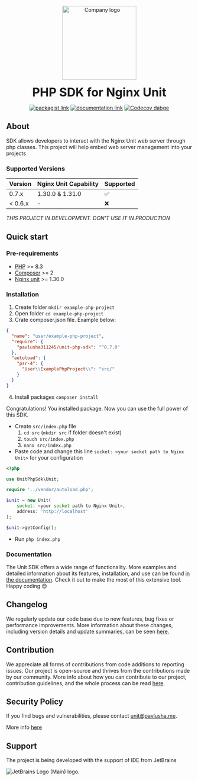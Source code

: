 <p align="center">
<img style="text-align: center" src="https://15804523-files.gitbook.io/~/files/v0/b/gitbook-x-prod.appspot.com/o/spaces%2F77F3kdmGsRkZFelMUJq1%2Ficon%2FnsTZCyEjC1z8LJWkzLro%2F%D1%8B.svg?alt=media&token=ce321f03-8fdf-4c4d-aaef-888183f713f6" width="200" alt="Company logo">
</p>

<p align="center">
<b style="font-size: 2rem">PHP SDK for Nginx Unit</b>
</p>

<p align="center">
<a href="https://packagist.org/packages/pavlusha311245/unit-php-sdk"><img src="https://img.shields.io/packagist/v/Pavlusha311245/unit-php-sdk?labelColor=%231e293b&color=%23702963&link=https%3A%2F%2Fpackagist.org%2Fpackages%2Fpavlusha311245%2Funit-php-sdk" alt="packagist link"></a>
<a href="https://unit-sdk.pavlusha.me/"><img src="https://img.shields.io/website?url=https%3A%2F%2Funit-sdk.pavlusha.me%2F&label=documentation&link=https%3A%2F%2Funit-sdk.pavlusha.me%2F" alt="documentation link"></a>
<a href="https://codecov.io/gh/Pavlusha311245/nginx-unit-php-sdk" > 
 <img src="https://codecov.io/gh/Pavlusha311245/nginx-unit-php-sdk/graph/badge.svg?token=FGTTDSJ7BX" alt="Codecov dabge"/> 
 </a>
</p>

## About

SDK allows developers to interact with the Nginx Unit web server through php classes. This project will help embed web
server management into your projects

### Supported Versions

| Version | Nginx Unit Capability | Supported          |
|---------|:----------------------|--------------------|
| 0.7.x   | 1.30.0 & 1.31.0       | :white_check_mark: |
| < 0.6.x | -                     | :x:                |

_THIS PROJECT IN DEVELOPMENT. DON'T USE IT IN PRODUCTION_

## Quick start

### Pre-requirements

* [PHP](https://www.php.net/) >= 8.3
* [Composer](https://getcomposer.org/) >= 2
* [Nginx unit](https://unit.nginx.org/installation/) >= 1.30.0

### Installation

1. Create folder `mkdir example-php-project`
2. Open folder `cd example-php-project`
3. Crate composer.json file. Example below:

```json
{
  "name": "user/example-php-project",
  "require": {
    "pavlusha311245/unit-php-sdk": "^0.7.0"
  },
  "autoload": {
    "psr-4": {
      "User\\ExamplePhpProject\\": "src/"
    }
  }
}

```

4. Install packages `composer install`

Congratulations! You installed package. Now you can use the full power of this SDK.

* Create `src/index.php` file
    1. `cd src` (`mkdir src` if folder doesn't exist)
    2. `touch src/index.php`
    3. `nano src/index.php`
* Paste code and change this line `socket: <your socket path to Nginx Unit>` for your configuration

```php
<?php

use UnitPhpSdk\Unit;

require '../vendor/autoload.php';

$unit = new Unit(
    socket: <your socket path to Nginx Unit>,
    address: 'http://localhost'
);

$unit->getConfig();
```

* Run `php index.php`

### Documentation
The Unit SDK offers a wide range of functionality. More examples and detailed information about its features, installation, and use can be found [in the documentation](https://unit-sdk.pavlusha.me/). Check it out to make the most of this extensive tool. Happy coding 😊

## Changelog
We regularly update our code base due to new features, bug fixes or performance improvements. More information about these changes, including version details and update summaries, can be seen [here](CHANGELOG.md).

## Contribution
We appreciate all forms of contributions from code additions to reporting issues. Our project is open-source and thrives from the contributions made by our community. More info about how you can contribute to our project, contribution guidelines, and the whole process can be read [here](https://docs.github.com/en/get-started/quickstart/contributing-to-projects).

## Security Policy

If you find bugs and vulnerabilities, please
contact [unit@pavlusha.me](mailto:unit@pavlusha.me).

More info [here](SECURITY.md)

## Support

<div>
<p>The project is being developed with the support of IDE from JetBrains</p>
  <img src="https://resources.jetbrains.com/storage/products/company/brand/logos/jb_beam.svg" alt="JetBrains Logo (Main) logo.">
</div>
